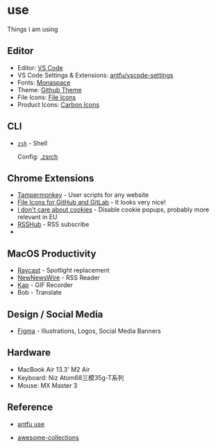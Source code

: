 # use
Things I am using

## Editor

- Editor: [VS Code](https://code.visualstudio.com/)
- VS Code Settings & Extensions: [antfu/vscode-settings](https://github.com/antfu/vscode-settings)
- Fonts: [Monaspace](https://monaspace.githubnext.com/)
- Theme: [Github Theme](https://github.com/primer/github-vscode-theme)
- File Icons: [File Icons](https://marketplace.visualstudio.com/items?itemName=file-icons.file-icons)
- Product Icons: [Carbon Icons](https://github.com/antfu/vscode-icons-carbon)

## CLI

- [`zsh`](https://zsh.org/) - Shell

  Config: [.zsrch](https://github.com/huyixi/use/.zshrc)

## Chrome Extensions

- [Tampermonkey](https://chrome.google.com/webstore/detail/tampermonkey/dhdgffkkebhmkfjojejmpbldmpobfkfo) - User scripts for any website
- [File Icons for GitHub and GitLab](https://chrome.google.com/webstore/detail/file-icons-for-github-and/ficfmibkjjnpogdcfhfokmihanoldbfe) - It looks very nice!
- [I don't care about cookies](https://chrome.google.com/webstore/detail/i-dont-care-about-cookies/fihnjjcciajhdojfnbdddfaoknhalnja) - Disable cookie popups, probably more relevant in EU
- [RSSHub](https://rsshub.app/) - RSS subscribe
- 

## MacOS Productivity

- [Raycast](https://raycast.com/) - Spotlight replacement
- [NewNewsWire](https://netnewswire.com/) - RSS Reader
- [Kap](https://getkap.co/) - GIF Recorder
- Bob - Translate

## Design / Social Media

- [Figma](https://www.figma.com/) - Illustrations, Logos, Social Media Banners

## Hardware

- MacBook Air 13.3' M2 Air
- Keyboard: Niz Atom68三模35g-T系列
- Mouse: MX Master 3

## Reference

- [antfu use](https://github.com/antfu/use)

- [awesome-collections](https://github.com/Simon-He95/awesome-collections/tree/main/zshrc/.oh-my-zsh)
